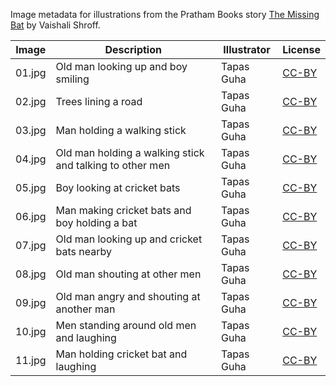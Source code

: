 Image metadata for illustrations from the Pratham Books story [The Missing Bat](https://storyweaver.org.in/stories/127-the-missing-bat) by Vaishali Shroff.

Image | Description | Illustrator | License
----- | ----------- | ----------- | -------
01.jpg | Old man looking up and boy smiling | Tapas Guha | [CC-BY](https://creativecommons.org/licenses/by/4.0/)
02.jpg | Trees lining a road | Tapas Guha | [CC-BY](https://creativecommons.org/licenses/by/4.0/)
03.jpg | Man holding a walking stick | Tapas Guha | [CC-BY](https://creativecommons.org/licenses/by/4.0/)
04.jpg | Old man holding a walking stick and talking to other men | Tapas Guha | [CC-BY](https://creativecommons.org/licenses/by/4.0/)
05.jpg | Boy looking at cricket bats | Tapas Guha | [CC-BY](https://creativecommons.org/licenses/by/4.0/)
06.jpg | Man making cricket bats and boy holding a bat | Tapas Guha | [CC-BY](https://creativecommons.org/licenses/by/4.0/)
07.jpg | Old man looking up and cricket bats nearby | Tapas Guha | [CC-BY](https://creativecommons.org/licenses/by/4.0/)
08.jpg | Old man shouting at other men | Tapas Guha | [CC-BY](https://creativecommons.org/licenses/by/4.0/)
09.jpg | Old man angry and shouting at another man | Tapas Guha | [CC-BY](https://creativecommons.org/licenses/by/4.0/)
10.jpg | Men standing around old men and laughing | Tapas Guha | [CC-BY](https://creativecommons.org/licenses/by/4.0/)
11.jpg | Man holding cricket bat and laughing | Tapas Guha | [CC-BY](https://creativecommons.org/licenses/by/4.0/)
